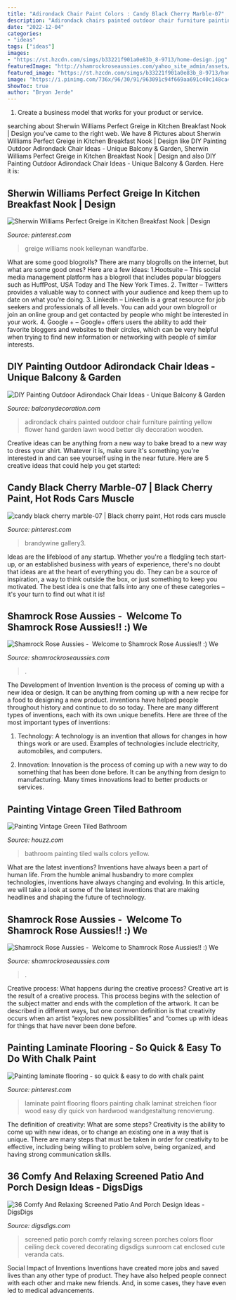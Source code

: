 ```yaml
---
title: "Adirondack Chair Paint Colors : Candy Black Cherry Marble-07"
description: "Adirondack chairs painted outdoor chair furniture painting yellow flower hand garden lawn wood better diy decoration wooden"
date: "2022-12-04"
categories:
- "ideas"
tags: ["ideas"]
images:
- "https://st.hzcdn.com/simgs/b33221f901a0e83b_8-9713/home-design.jpg"
featuredImage: "http://shamrockroseaussies.com/yahoo_site_admin/assets/images/DSC_0782.124232546_std.JPG"
featured_image: "https://st.hzcdn.com/simgs/b33221f901a0e83b_8-9713/home-design.jpg"
image: "https://i.pinimg.com/736x/96/30/91/963091c94f669aa691c40c148ca4289e--paint-laminate-floor-laminate-flooring.jpg"
ShowToc: true
author: "Bryon Jerde"
---
```



1. Create a business model that works for your product or service.

	

		
searching about Sherwin Williams Perfect Greige in Kitchen Breakfast Nook | Design you've came to the right web. We have 8 Pictures about Sherwin Williams Perfect Greige in Kitchen Breakfast Nook | Design like DIY Painting Outdoor Adirondack Chair Ideas - Unique Balcony &amp; Garden, Sherwin Williams Perfect Greige in Kitchen Breakfast Nook | Design and also DIY Painting Outdoor Adirondack Chair Ideas - Unique Balcony &amp; Garden. Here it is:
		
    
## Sherwin Williams Perfect Greige In Kitchen Breakfast Nook | Design

<img loading=lazy src="https://i.pinimg.com/736x/44/4d/e1/444de130d658e349ad8e5072021ef401--sherwin-williams-perfect-greige-sherwin-williams-greige-paint-colors.jpg?b=t" onerror="this.onerror=null;this.src='https://tse1.mm.bing.net/th?id=OIP.0wOGys2s-9m2qK-T0W8cmQHaLJ&amp;pid=15.1';" alt="Sherwin Williams Perfect Greige in Kitchen Breakfast Nook | Design">

_Source: pinterest.com_

>greige williams nook kelleynan wandfarbe. 

	

What are some good blogrolls?
There are many blogrolls on the internet, but what are some good ones? Here are a few ideas: 1.Hootsuite – This social media management platform has a blogroll that includes popular bloggers such as HuffPost, USA Today and The New York Times. 
2. Twitter – Twitters provides a valuable way to connect with your audience and keep them up to date on what you’re doing. 
3. LinkedIn – LinkedIn is a great resource for job seekers and professionals of all levels. You can add your own blogroll or join an online group and get contacted by people who might be interested in your work. 
4. Google + – Google+ offers users the ability to add their favorite bloggers and websites to their circles, which can be very helpful when trying to find new information or networking with people of similar interests.

    
## DIY Painting Outdoor Adirondack Chair Ideas - Unique Balcony &amp; Garden

<img loading=lazy src="https://www.balconydecoration.com/wp-content/uploads/2019/08/Painted-Adirondack-Chairs-17.jpg" onerror="this.onerror=null;this.src='https://tse2.mm.bing.net/th?id=OIP.7JnnHQY9BjWu3vHjFzPjcAHaJ5&amp;pid=15.1';" alt="DIY Painting Outdoor Adirondack Chair Ideas - Unique Balcony &amp; Garden">

_Source: balconydecoration.com_

>adirondack chairs painted outdoor chair furniture painting yellow flower hand garden lawn wood better diy decoration wooden. 

	

Creative ideas can be anything from a new way to bake bread to a new way to dress your shirt. Whatever it is, make sure it's something you're interested in and can see yourself using in the near future. Here are 5 creative ideas that could help you get started: 

    
## Candy Black Cherry Marble-07 | Black Cherry Paint, Hot Rods Cars Muscle

<img loading=lazy src="https://i.pinimg.com/736x/a6/16/c1/a616c1f7ca292b4bdb32e94f43f87b05.jpg" onerror="this.onerror=null;this.src='https://tse2.mm.bing.net/th?id=OIP.TRZWzVd_s-4S-3rBmpR_BwHaF_&amp;pid=15.1';" alt="candy black cherry marble-07 | Black cherry paint, Hot rods cars muscle">

_Source: pinterest.com_

>brandywine gallery3. 

	

Ideas are the lifeblood of any startup. Whether you're a fledgling tech start-up, or an established business with years of experience, there's no doubt that ideas are at the heart of everything you do. They can be a source of inspiration, a way to think outside the box, or just something to keep you motivated. The best idea is one that falls into any one of these categories – it's your turn to find out what it is!

    
## Shamrock Rose Aussies - ﻿﻿﻿ Welcome To Shamrock Rose Aussies!! :) We

<img loading=lazy src="http://shamrockroseaussies.com/yahoo_site_admin/assets/images/DSC_0782.124232546_std.JPG" onerror="this.onerror=null;this.src='https://tse4.mm.bing.net/th?id=OIP.A849W9qZ-uNXkjQ6RNtH0QHaE-&amp;pid=15.1';" alt="Shamrock Rose Aussies - ﻿﻿﻿ Welcome to Shamrock Rose Aussies!! :) We">

_Source: shamrockroseaussies.com_

>. 

	

The Development of Invention
Invention is the process of coming up with a new idea or design. It can be anything from coming up with a new recipe for a food to designing a new product. inventions have helped people throughout history and continue to do so today. There are many different types of inventions, each with its own unique benefits. Here are three of the most important types of inventions:
1) Technology: A technology is an invention that allows for changes in how things work or are used. Examples of technologies include electricity, automobiles, and computers.

2) Innovation: Innovation is the process of coming up with a new way to do something that has been done before. It can be anything from design to manufacturing. Many times innovations lead to better products or services.

    
## Painting Vintage Green Tiled Bathroom

<img loading=lazy src="https://st.hzcdn.com/simgs/b33221f901a0e83b_8-9713/home-design.jpg" onerror="this.onerror=null;this.src='https://tse2.mm.bing.net/th?id=OIP.O_-upxOfNGw9_bc1p6qU8QHaJ7&amp;pid=15.1';" alt="Painting Vintage Green Tiled Bathroom">

_Source: houzz.com_

>bathroom painting tiled walls colors yellow. 

	

What are the latest inventions?
Inventions have always been a part of human life. From the humble animal husbandry to more complex technologies, inventions have always changing and evolving. In this article, we will take a look at some of the latest inventions that are making headlines and shaping the future of technology.

    
## Shamrock Rose Aussies - ﻿﻿﻿ Welcome To Shamrock Rose Aussies!! :) We

<img loading=lazy src="http://shamrockroseaussies.com/yahoo_site_admin/assets/images/DSC_0882.61212443_std.JPG" onerror="this.onerror=null;this.src='https://tse3.mm.bing.net/th?id=OIP.HpgsgUxhfg6v_3v7qY-pMQHaE-&amp;pid=15.1';" alt="Shamrock Rose Aussies - ﻿﻿﻿ Welcome to Shamrock Rose Aussies!! :) We">

_Source: shamrockroseaussies.com_

>. 

	

Creative process: What happens during the creative process?
Creative art is the result of a creative process. This process begins with the selection of the subject matter and ends with the completion of the artwork. It can be described in different ways, but one common definition is that creativity occurs when an artist “explores new possibilities” and “comes up with ideas for things that have never been done before.

    
## Painting Laminate Flooring - So Quick &amp; Easy To Do With Chalk Paint

<img loading=lazy src="https://i.pinimg.com/736x/96/30/91/963091c94f669aa691c40c148ca4289e--paint-laminate-floor-laminate-flooring.jpg" onerror="this.onerror=null;this.src='https://tse4.mm.bing.net/th?id=OIP.G4PIPFy-FlscIa--86LpWQHaJ3&amp;pid=15.1';" alt="Painting laminate flooring - so quick &amp; easy to do with chalk paint">

_Source: pinterest.com_

>laminate paint flooring floors painting chalk laminat streichen floor wood easy diy quick von hardwood wandgestaltung renovierung. 

	

The definition of creativity: What are some steps?
Creativity is the ability to come up with new ideas, or to change an existing one in a way that is unique. There are many steps that must be taken in order for creativity to be effective, including being willing to problem solve, being organized, and having strong communication skills.

    
## 36 Comfy And Relaxing Screened Patio And Porch Design Ideas - DigsDigs

<img loading=lazy src="http://www.digsdigs.com/photos/comfy-and-relaxing-screened-patio-design-ideas-19.jpg" onerror="this.onerror=null;this.src='https://tse2.mm.bing.net/th?id=OIP.gEMRfzDLCtuDdIZaHBceqAHaLH&amp;pid=15.1';" alt="36 Comfy And Relaxing Screened Patio And Porch Design Ideas - DigsDigs">

_Source: digsdigs.com_

>screened patio porch comfy relaxing screen porches colors floor ceiling deck covered decorating digsdigs sunroom cat enclosed cute veranda cats. 

	

Social Impact of Inventions
Inventions have created more jobs and saved lives than any other type of product. They have also helped people connect with each other and make new friends. And, in some cases, they have even led to medical advancements.

